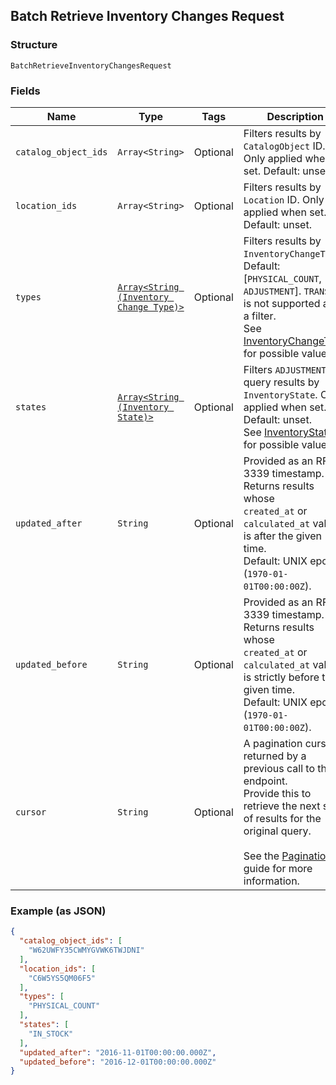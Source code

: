 ## Batch Retrieve Inventory Changes Request

### Structure

`BatchRetrieveInventoryChangesRequest`

### Fields

| Name | Type | Tags | Description |
|  --- | --- | --- | --- |
| `catalog_object_ids` | `Array<String>` | Optional | Filters results by `CatalogObject` ID.<br>Only applied when set. Default: unset. |
| `location_ids` | `Array<String>` | Optional | Filters results by `Location` ID. Only<br>applied when set. Default: unset. |
| `types` | [`Array<String (Inventory Change Type)>`](/doc/models/inventory-change-type.md) | Optional | Filters results by `InventoryChangeType`.<br>Default: [`PHYSICAL_COUNT`, `ADJUSTMENT`]. `TRANSFER` is not supported as<br>a filter.<br>See [InventoryChangeType](#type-inventorychangetype) for possible values |
| `states` | [`Array<String (Inventory State)>`](/doc/models/inventory-state.md) | Optional | Filters `ADJUSTMENT` query results by<br>`InventoryState`. Only applied when set.<br>Default: unset.<br>See [InventoryState](#type-inventorystate) for possible values |
| `updated_after` | `String` | Optional | Provided as an RFC 3339 timestamp. Returns results whose<br>`created_at` or `calculated_at` value is after the given time.<br>Default: UNIX epoch (`1970-01-01T00:00:00Z`). |
| `updated_before` | `String` | Optional | Provided as an RFC 3339 timestamp. Returns results whose<br>`created_at` or `calculated_at` value is strictly before the given time.<br>Default: UNIX epoch (`1970-01-01T00:00:00Z`). |
| `cursor` | `String` | Optional | A pagination cursor returned by a previous call to this endpoint.<br>Provide this to retrieve the next set of results for the original query.<br><br>See the [Pagination](https://developer.squareup.com/docs/working-with-apis/pagination) guide for more information. |

### Example (as JSON)

```json
{
  "catalog_object_ids": [
    "W62UWFY35CWMYGVWK6TWJDNI"
  ],
  "location_ids": [
    "C6W5YS5QM06F5"
  ],
  "types": [
    "PHYSICAL_COUNT"
  ],
  "states": [
    "IN_STOCK"
  ],
  "updated_after": "2016-11-01T00:00:00.000Z",
  "updated_before": "2016-12-01T00:00:00.000Z"
}
```

